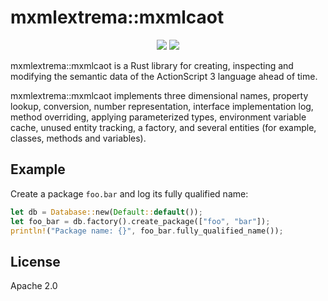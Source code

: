 # mxmlextrema::mxmlcaot

<p align="center">
  <a href="https://lib.rs/crates/mxmlextrema-mxmlcaot"><img src="https://img.shields.io/badge/lib.rs-green"></a>
  <a href="https://docs.rs/mxmlextrema-mxmlcaot"><img src="https://img.shields.io/badge/Rust%20API%20Documentation-gray"></a>
</p>

mxmlextrema::mxmlcaot is a Rust library for creating, inspecting and modifying the semantic data of the ActionScript 3 language ahead of time.

mxmlextrema::mxmlcaot implements three dimensional names, property lookup, conversion, number representation, interface implementation log, method overriding, applying parameterized types, environment variable cache, unused entity tracking, a factory, and several entities (for example, classes, methods and variables).

## Example

Create a package `foo.bar` and log its fully qualified name:

```rust
let db = Database::new(Default::default());
let foo_bar = db.factory().create_package(["foo", "bar"]);
println!("Package name: {}", foo_bar.fully_qualified_name());
```

## License

Apache 2.0